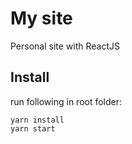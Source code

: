 # My site
Personal site with ReactJS

## Install

run following in root folder:

```terminal
yarn install
yarn start
```
